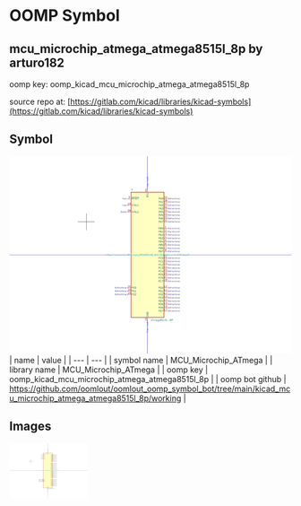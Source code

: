# OOMP Symbol  
## mcu_microchip_atmega_atmega8515l_8p  by arturo182  
  
oomp key: oomp_kicad_mcu_microchip_atmega_atmega8515l_8p  
  
source repo at: [https://gitlab.com/kicad/libraries/kicad-symbols](https://gitlab.com/kicad/libraries/kicad-symbols)  
## Symbol  
  
[![working.png](working_600.png)](working.png)  
| name | value | 
| --- | --- | 
| symbol name | MCU_Microchip_ATmega | 
| library name | MCU_Microchip_ATmega | 
| oomp key | oomp_kicad_mcu_microchip_atmega_atmega8515l_8p | 
| oomp bot github | https://github.com/oomlout/oomlout_oomp_symbol_bot/tree/main/kicad_mcu_microchip_atmega_atmega8515l_8p/working | 
## Images  
  
[![working.png](working_140.png)](working.png)  
